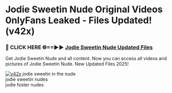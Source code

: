 # Jodie Sweetin Nude Original Videos 0nlyFans Leaked - Files Updated! (v42x)

<h3>🔴 CLICK HERE 🌐==►► <a href="https://tinyurl.com/52m3yx9h" rel="nofollow">Jodie Sweetin Nude Updated Files</a></h3>

Get Jodie Sweetin Nude and all content. Now you can access all videos and pictures of Jodie Sweetin Nude. New Updated Files 2025!

[![v42x](https://i.imgur.com/TnHtlc8.gif)](https://tinyurl.com/52m3yx9h)
jodie sweetin in the nude<br>
jodie sweetin nudes<br>
jodie foster nudes